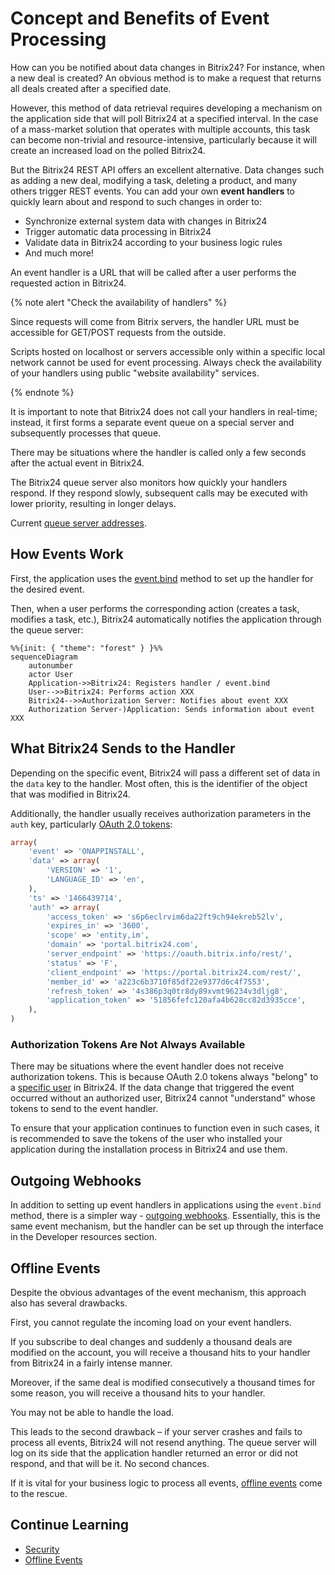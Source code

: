 # Concept and Benefits of Event Processing

How can you be notified about data changes in Bitrix24? For instance, when a new deal is created? An obvious method is to make a request that returns all deals created after a specified date.

However, this method of data retrieval requires developing a mechanism on the application side that will poll Bitrix24 at a specified interval. In the case of a mass-market solution that operates with multiple accounts, this task can become non-trivial and resource-intensive, particularly because it will create an increased load on the polled Bitrix24.

But the Bitrix24 REST API offers an excellent alternative. Data changes such as adding a new deal, modifying a task, deleting a product, and many others trigger REST events. You can add your own **event handlers** to quickly learn about and respond to such changes in order to:

- Synchronize external system data with changes in Bitrix24
- Trigger automatic data processing in Bitrix24
- Validate data in Bitrix24 according to your business logic rules
- And much more!

An event handler is a URL that will be called after a user performs the requested action in Bitrix24.

{% note alert "Check the availability of handlers" %}

Since requests will come from Bitrix servers, the handler URL must be accessible for GET/POST requests from the outside.

Scripts hosted on localhost or servers accessible only within a specific local network cannot be used for event processing. Always check the availability of your handlers using public "website availability" services.

{% endnote %}

It is important to note that Bitrix24 does not call your handlers in real-time; instead, it first forms a separate event queue on a special server and subsequently processes that queue.

There may be situations where the handler is called only a few seconds after the actual event in Bitrix24.

The Bitrix24 queue server also monitors how quickly your handlers respond. If they respond slowly, subsequent calls may be executed with lower priority, resulting in longer delays.

Current [queue server addresses](../cloud-and-on-premise/network-access.md).

## How Events Work

First, the application uses the [event.bind](event-bind.md) method to set up the handler for the desired event.

Then, when a user performs the corresponding action (creates a task, modifies a task, etc.), Bitrix24 automatically notifies the application through the queue server:

```mermaid
%%{init: { "theme": "forest" } }%%
sequenceDiagram
    autonumber
    actor User
    Application->>Bitrix24: Registers handler / event.bind
    User-->>Bitrix24: Performs action XXX
    Bitrix24-->>Authorization Server: Notifies about event XXX
    Authorization Server-)Application: Sends information about event XXX
```

## What Bitrix24 Sends to the Handler

Depending on the specific event, Bitrix24 will pass a different set of data in the `data` key to the handler. Most often, this is the identifier of the object that was modified in Bitrix24.

Additionally, the handler usually receives authorization parameters in the `auth` key, particularly [OAuth 2.0 tokens](../oauth/index.md):

```php
array(
    'event' => 'ONAPPINSTALL',
    'data' => array(
        'VERSION' => '1',
        'LANGUAGE_ID' => 'en',
    ),
    'ts' => '1466439714',
    'auth' => array(
        'access_token' => 's6p6eclrvim6da22ft9ch94ekreb52lv',
        'expires_in' => '3600',
        'scope' => 'entity,im',
        'domain' => 'portal.bitrix24.com',
        'server_endpoint' => 'https://oauth.bitrix.info/rest/',
        'status' => 'F',
        'client_endpoint' => 'https://portal.bitrix24.com/rest/',
        'member_id' => 'a223c6b3710f85df22e9377d6c4f7553',
        'refresh_token' => '4s386p3q0tr8dy89xvmt96234v3dljg8',
        'application_token' => '51856fefc120afa4b628cc82d3935cce',
    ),
)
```

### Authorization Tokens Are Not Always Available

There may be situations where the event handler does not receive authorization tokens. This is because OAuth 2.0 tokens always "belong" to a [specific user](../oauth/index.md) in Bitrix24. If the data change that triggered the event occurred without an authorized user, Bitrix24 cannot "understand" whose tokens to send to the event handler.

To ensure that your application continues to function even in such cases, it is recommended to save the tokens of the user who installed your application during the installation process in Bitrix24 and use them.

## Outgoing Webhooks

In addition to setting up event handlers in applications using the `event.bind` method, there is a simpler way - [outgoing webhooks](../../local-integrations/local-webhooks.md). Essentially, this is the same event mechanism, but the handler can be set up through the interface in the Developer resources section.

## Offline Events

Despite the obvious advantages of the event mechanism, this approach also has several drawbacks.

First, you cannot regulate the incoming load on your event handlers.

If you subscribe to deal changes and suddenly a thousand deals are modified on the account, you will receive a thousand hits to your handler from Bitrix24 in a fairly intense manner.

Moreover, if the same deal is modified consecutively a thousand times for some reason, you will receive a thousand hits to your handler.

You may not be able to handle the load.

This leads to the second drawback – if your server crashes and fails to process all events, Bitrix24 will not resend anything. The queue server will log on its side that the application handler returned an error or did not respond, and that will be it. No second chances.

If it is vital for your business logic to process all events, [offline events](offline-events.md) come to the rescue.

## Continue Learning

- [Security](safe-event-handlers.md)
- [Offline Events](offline-events.md)
